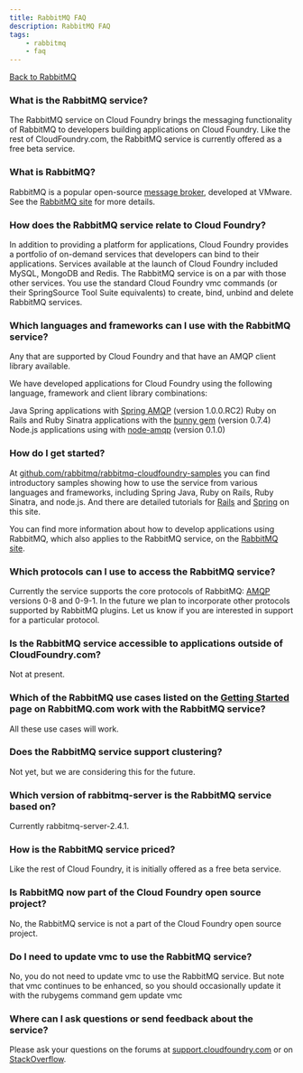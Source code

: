 ```yaml
---
title: RabbitMQ FAQ
description: RabbitMQ FAQ
tags:
    - rabbitmq
    - faq
---
```


[Back to RabbitMQ](/services/rabbitmq/rabbitmq.html)

### What is the RabbitMQ service?
The RabbitMQ service on Cloud Foundry brings the messaging functionality of RabbitMQ to developers building applications on Cloud Foundry. Like the rest of CloudFoundry.com, the RabbitMQ service is currently offered as a free beta service.

### What is RabbitMQ?
RabbitMQ is a popular open-source [message broker](http://en.wikipedia.org/wiki/Message_broker), developed at VMware. See the [RabbitMQ site](http://www.rabbitmq.com/) for more details.

### How does the RabbitMQ service relate to Cloud Foundry?
In addition to providing a platform for applications, Cloud Foundry provides a portfolio of on-demand services that developers can bind to their applications. Services available at the launch of Cloud Foundry included MySQL, MongoDB and Redis. The RabbitMQ service is on a par with those other services. You use the standard Cloud Foundry vmc commands (or their SpringSource Tool Suite equivalents) to create, bind, unbind and delete RabbitMQ services.

### Which languages and frameworks can I use with the RabbitMQ service?
Any that are supported by Cloud Foundry and that have an AMQP client library available.

We have developed applications for Cloud Foundry using the following language, framework and client library combinations:

Java Spring applications with [Spring AMQP](http://www.springsource.org/spring-amqp) (version 1.0.0.RC2)
Ruby on Rails and Ruby Sinatra applications with the [bunny gem](https://github.com/ruby-amqp/bunny) (version 0.7.4)
Node.js applications using with [node-amqp](https://github.com/postwait/node-amqp) (version 0.1.0)

### How do I get started?
At [github.com/rabbitmq/rabbitmq-cloudfoundry-samples](https://github.com/rabbitmq/rabbitmq-cloudfoundry-samples) you can find introductory samples showing how to use the service from various languages and frameworks, including Spring Java, Ruby on Rails, Ruby Sinatra, and node.js. And there are detailed tutorials for [Rails](http://www.rabbitmq.com/cloudfoundry/rails) and [Spring](http://www.rabbitmq.com/cloudfoundry/spring) on this site.

You can find more information about how to develop applications using RabbitMQ, which also applies to the RabbitMQ service, on the [RabbitMQ site](http://www.rabbitmq.com/getstarted.html).

### Which protocols can I use to access the RabbitMQ service?
Currently the service supports the core protocols of RabbitMQ: [AMQP](http://en.wikipedia.org/wiki/AMQP) versions 0-8 and 0-9-1. In the future we plan to incorporate other protocols supported by RabbitMQ plugins. Let us know if you are interested in support for a particular protocol.

### Is the RabbitMQ service accessible to applications outside of CloudFoundry.com?
Not at present.

### Which of the RabbitMQ use cases listed on the [Getting Started](https://www.rabbitmq.com/getstarted.html) page on RabbitMQ.com work with the RabbitMQ service?
All these use cases will work.

### Does the RabbitMQ service support clustering?
Not yet, but we are considering this for the future.

### Which version of rabbitmq-server is the RabbitMQ service based on?
Currently rabbitmq-server-2.4.1.

### How is the RabbitMQ service priced?
Like the rest of Cloud Foundry, it is initially offered as a free beta service.

### Is RabbitMQ now part of the Cloud Foundry open source project?
No, the RabbitMQ service is not a part of the Cloud Foundry open source project.

### Do I need to update vmc to use the RabbitMQ service?
No, you do not need to update vmc to use the RabbitMQ service. But note that vmc continues to be enhanced, so you should occasionally update it with the rubygems command gem update vmc

### Where can I ask questions or send feedback about the service?
Please ask your questions on the forums at [support.cloudfoundry.com](http://support.cloudfoundry.com) or on [StackOverflow](http://stackoverflow.com/questions/tagged/cloudfoundry).